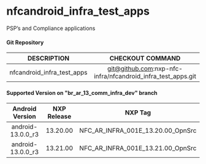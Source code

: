# nfcandroid_infra_test_apps
PSP’s and Compliance applications

#### Git Repository

| DESCRIPTION        | CHECKOUT COMMAND          |
| :-------------: |:-------------:| 
| nfcandroid_infra_test_apps | git@github.com:nxp-nfc-infra/nfcandroid_infra_test_apps.git |

#### Supported Version on "br_ar_13_comm_infra_dev" branch
| Android Version        | NXP Release          | NXP Tag  |
| :-------------: |:---------------------:| :-----:|
|  android-13.0.0_r3   | 13.20.00  |  NFC_AR_INFRA_001E_13.20.00_OpnSrc |
|  android-13.0.0_r3   | 13.21.00  |  NFC_AR_INFRA_001E_13.21.00_OpnSrc |






